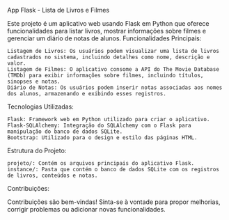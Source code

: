 App Flask - Lista de Livros e Filmes

Este projeto é um aplicativo web usando Flask em Python que oferece funcionalidades para listar livros, mostrar informações sobre filmes e gerenciar um diário de notas de alunos.
Funcionalidades Principais:

    Listagem de Livros: Os usuários podem visualizar uma lista de livros cadastrados no sistema, incluindo detalhes como nome, descrição e valor.
    Listagem de Filmes: O aplicativo consome a API do The Movie Database (TMDb) para exibir informações sobre filmes, incluindo títulos, sinopses e notas.
    Diário de Notas: Os usuários podem inserir notas associadas aos nomes dos alunos, armazenando e exibindo esses registros.

Tecnologias Utilizadas:

    Flask: Framework web em Python utilizado para criar o aplicativo.
    Flask-SQLAlchemy: Integração do SQLAlchemy com o Flask para manipulação do banco de dados SQLite.
    Bootstrap: Utilizado para o design e estilo das páginas HTML.

Estrutura do Projeto:

    projeto/: Contém os arquivos principais do aplicativo Flask.
    instance/: Pasta que contém o banco de dados SQLite com os registros de livros, conteúdos e notas.

Contribuições:

Contribuições são bem-vindas! Sinta-se à vontade para propor melhorias, corrigir problemas ou adicionar novas funcionalidades.
